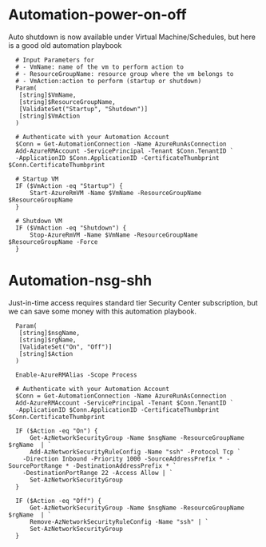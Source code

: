 Automation-power-on-off
=======================

Auto shutdown is now available under Virtual Machine/Schedules, but here
is a good old automation playbook

```
  # Input Parameters for
  # - VmName: name of the vm to perform action to
  # - ResourceGroupName: resource group where the vm belongs to
  # - VmAction:action to perform (startup or shutdown)
  Param(
   [string]$VmName,
   [string]$ResourceGroupName,
   [ValidateSet("Startup", "Shutdown")]
   [string]$VmAction
  )
   
  # Authenticate with your Automation Account
  $Conn = Get-AutomationConnection -Name AzureRunAsConnection
  Add-AzureRMAccount -ServicePrincipal -Tenant $Conn.TenantID `
  -ApplicationID $Conn.ApplicationID -CertificateThumbprint $Conn.CertificateThumbprint
   
  # Startup VM
  IF ($VmAction -eq "Startup") {
      Start-AzureRmVM -Name $VmName -ResourceGroupName $ResourceGroupName
  }
   
  # Shutdown VM
  IF ($VmAction -eq "Shutdown") {
      Stop-AzureRmVM -Name $VmName -ResourceGroupName $ResourceGroupName -Force
  }
```

Automation-nsg-shh
==================

Just-in-time access requires standard tier Security Center subscription,
but we can save some money with this automation playbook.

```
  Param(
   [string]$nsgName,
   [string]$rgName,
   [ValidateSet("On", "Off")]
   [string]$Action
  )
   
  Enable-AzureRMAlias -Scope Process

  # Authenticate with your Automation Account
  $Conn = Get-AutomationConnection -Name AzureRunAsConnection
  Add-AzureRMAccount -ServicePrincipal -Tenant $Conn.TenantID `
  -ApplicationID $Conn.ApplicationID -CertificateThumbprint $Conn.CertificateThumbprint

  IF ($Action -eq "On") {
      Get-AzNetworkSecurityGroup -Name $nsgName -ResourceGroupName $rgName  | `
      Add-AzNetworkSecurityRuleConfig -Name "ssh" -Protocol Tcp `
    -Direction Inbound -Priority 1000 -SourceAddressPrefix * -SourcePortRange * -DestinationAddressPrefix * `
    -DestinationPortRange 22 -Access Allow | `
      Set-AzNetworkSecurityGroup
  }
   
  IF ($Action -eq "Off") {
      Get-AzNetworkSecurityGroup -Name $nsgName -ResourceGroupName $rgName  | `
      Remove-AzNetworkSecurityRuleConfig -Name "ssh" | `
      Set-AzNetworkSecurityGroup
  }
```
